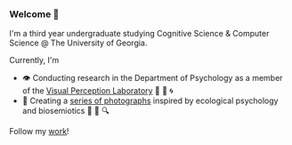 ### Welcome 👋

I'm a third year undergraduate studying Cognitive Science & Computer Science @ The University of Georgia.

Currently, I'm
- 👁️ Conducting research in the Department of Psychology as a member of the <a href="https://research.franklin.uga.edu/visual-perception-laboratory/" target="_blank">Visual Perception Laboratory</a> 🧠 💾 🌀
- 📸 Creating a <a href="https://www.austinkral.com/persistence-of-vision#1" target="_blank">series of photographs</a> inspired by ecological psychology and biosemiotics 🌱 🐜 🔍

Follow my <a href="https://www.instagram.com/austinkral/" target="_blank">work</a>!

<!--
**austinkral/austinkral** is a ✨ _special_ ✨ repository because its `README.md` (this file) appears on your GitHub profile.

Here are some ideas to get you started:

- 🔭 I’m currently working on ...
- 🌱 I’m currently learning ...
- 👯 I’m looking to collaborate on ...
- 🤔 I’m looking for help with ...
- 💬 Ask me about ...
- 📫 How to reach me: ...
- 😄 Pronouns: ...
- ⚡ Fun fact: ...
-->
